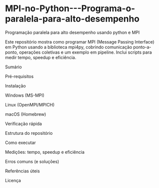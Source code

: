 # MPI-no-Python---Programa-o-paralela-para-alto-desempenho
Programação paralela para alto desempenho usando python e MPI

Este repositório mostra como programar MPI (Message Passing Interface) em Python usando a biblioteca mpi4py, cobrindo comunicação ponto-a-ponto, operações coletivas e um exemplo em pipeline. Inclui scripts para medir tempo, speedup e eficiência.

Sumário

Pré-requisitos

Instalação

Windows (MS-MPI)

Linux (OpenMPI/MPICH)

macOS (Homebrew)

Verificação rápida

Estrutura do repositório

Como executar

Medições: tempo, speedup e eficiência

Erros comuns (e soluções)

Referências úteis

Licença
